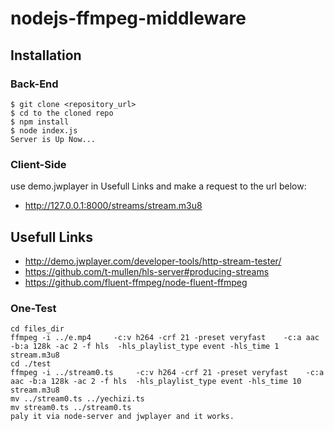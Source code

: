 # nodejs-ffmpeg-middleware


## Installation

### Back-End
````
$ git clone <repository_url>
$ cd to the cloned repo
$ npm install 
$ node index.js
Server is Up Now...
````

### Client-Side
use demo.jwplayer in Usefull Links and make a request to the url below:
* http://127.0.0.1:8000/streams/stream.m3u8


## Usefull Links
* http://demo.jwplayer.com/developer-tools/http-stream-tester/
* https://github.com/t-mullen/hls-server#producing-streams
* https://github.com/fluent-ffmpeg/node-fluent-ffmpeg




### One-Test
````
cd files_dir
ffmpeg -i ../e.mp4     -c:v h264 -crf 21 -preset veryfast    -c:a aac -b:a 128k -ac 2 -f hls  -hls_playlist_type event -hls_time 1   stream.m3u8
cd ./test
ffmpeg -i ../stream0.ts     -c:v h264 -crf 21 -preset veryfast    -c:a aac -b:a 128k -ac 2 -f hls  -hls_playlist_type event -hls_time 10   stream.m3u8
mv ../stream0.ts ../yechizi.ts
mv stream0.ts ../stream0.ts
paly it via node-server and jwplayer and it works.
````
